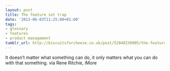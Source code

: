 ```yaml
---
layout: post
title: The feature set trap
date: '2013-06-03T11:25:00+01:00'
tags:
- glossary
- features
- product management
tumblr_url: http://biscuitsforcheese.co.uk/post/52048230905/the-feature-set-trap
---
```

It doesn’t matter what something can do, it only matters what you can do with that something.
via Rene Ritchie, iMore
